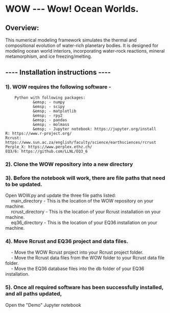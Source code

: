 # WOW  ---   Wow! Ocean Worlds.  

## Overview:  
This numerical modeling framework simulates the thermal and compositional evolution of water-rich planetary bodies. It is designed for modeling ocean world interiors, incorporating water-rock reactions, mineral metamorphism, and ice freezing/melting.


## ---- Installation instructions ----

### 1). WOW requires the following software -   
	    Python with following packages:  
			    &emsp; - numpy  
			    &emsp; - scipy  
			    &emsp; - matplotlib  
			    &emsp; - rpy2  
			    &emsp; - pandas  
			    &emsp; - molmass  
			    &emsp; - Jupyter notebook: https://jupyter.org/install  
	R: https://www.r-project.org/  
	Rcrust: https://www.sun.ac.za/english/faculty/science/earthsciences/rcrust  
	Perple_X: https://www.perplex.ethz.ch/  
	EQ3/6: https://github.com/LLNL/EQ3_6  

### 2). Clone the WOW repository into a new directory  

### 3). Before the notebook will work, there are file paths that need to be updated.   
Open WOW.py and update the three file paths listed:  
	&emsp; main_directory - This is the location of the WOW repository on your machine.  
	&emsp; rcrust_directory - This is the location of your Rcrust installation on your machine.  
	&emsp; eq36_directory - This is the location of your EQ36 installation on your machine.  

### 4). Move Rcrust and EQ36 project and data files.   
&emsp; - Move the WOW Rcrust project into your Rcrust project folder.  
&emsp; - Move the Rcrust data files from the WOW folder to your Rcrust data file folder.  
&emsp; - Move the EQ36 database files into the db folder of your EQ36 installation.   

### 5). Once all required software has been successfully installed, and all paths updated,  
Open the "Demo" Jupyter notebook  
